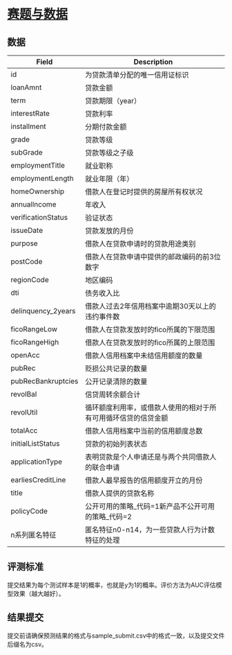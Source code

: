 # [赛题与数据](https://tianchi.aliyun.com/competition/entrance/531830/information)

## 数据

| **Field**          | **Description**                                              |
| ------------------ | ------------------------------------------------------------ |
| id                 | 为贷款清单分配的唯一信用证标识                               |
| loanAmnt           | 贷款金额                                                     |
| term               | 贷款期限（year）                                             |
| interestRate       | 贷款利率                                                     |
| installment        | 分期付款金额                                                 |
| grade              | 贷款等级                                                     |
| subGrade           | 贷款等级之子级                                               |
| employmentTitle    | 就业职称                                                     |
| employmentLength   | 就业年限（年）                                               |
| homeOwnership      | 借款人在登记时提供的房屋所有权状况                           |
| annuallncome       | 年收入                                                       |
| verificationStatus | 验证状态                                                     |
| issueDate          | 贷款发放的月份                                               |
| purpose            | 借款人在贷款申请时的贷款用途类别                             |
| postCode           | 借款人在贷款申请中提供的邮政编码的前3位数字                  |
| regionCode         | 地区编码                                                     |
| dti                | 债务收入比                                                   |
| delinquency_2years | 借款人过去2年信用档案中逾期30天以上的违约事件数              |
| ficoRangeLow       | 借款人在贷款发放时的fico所属的下限范围                       |
| ficoRangeHigh      | 借款人在贷款发放时的fico所属的上限范围                       |
| openAcc            | 借款人信用档案中未结信用额度的数量                           |
| pubRec             | 贬损公共记录的数量                                           |
| pubRecBankruptcies | 公开记录清除的数量                                           |
| revolBal           | 信贷周转余额合计                                             |
| revolUtil          | 循环额度利用率，或借款人使用的相对于所有可用循环信贷的信贷金额 |
| totalAcc           | 借款人信用档案中当前的信用额度总数                           |
| initialListStatus  | 贷款的初始列表状态                                           |
| applicationType    | 表明贷款是个人申请还是与两个共同借款人的联合申请             |
| earliesCreditLine  | 借款人最早报告的信用额度开立的月份                           |
| title              | 借款人提供的贷款名称                                         |
| policyCode         | 公开可用的策略_代码=1新产品不公开可用的策略_代码=2           |
| n系列匿名特征      | 匿名特征n0-n14，为一些贷款人行为计数特征的处理               |

## 评测标准

提交结果为每个测试样本是1的概率，也就是y为1的概率。评价方法为AUC评估模型效果（越大越好）。

## 结果提交

提交前请确保预测结果的格式与sample_submit.csv中的格式一致，以及提交文件后缀名为csv。